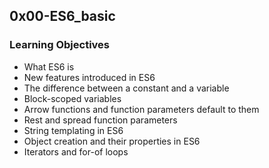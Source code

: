 ## 0x00-ES6_basic

### Learning Objectives
* What ES6 is
* New features introduced in ES6
* The difference between a constant and a variable
* Block-scoped variables
* Arrow functions and function parameters default to them
* Rest and spread function parameters
* String templating in ES6
* Object creation and their properties in ES6
* Iterators and for-of loops
